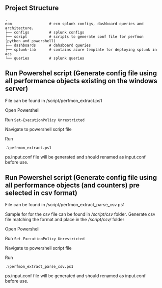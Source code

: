 ## Project Structure

    .        
    ecm                 # ecm splunk configs, dashboard queries and architecture.
    ├── configs         # splunk configs
    ├── script          # scripts to generate conf file for perfmon (python and powershell)
    ├── dashboards      # dahsboard queries
    ├── splunk-lab      # contains azure template for deploying splunk in acs
    └── queries         # splunk queries 

## Run Powershel script (Generate config file using all performance objects existing on the windows server)
File can be found in /script/perfmon_extract.ps1

Open Powershell

Run
    ```
    Set-ExecutionPolicy Unrestricted
    ```

Navigate to powershell script file

Run
```
.\pefrmon_extract.ps1
```

ps.input.conf file will be generated and should renamed as input.conf before use.

## Run Powershel script (Generate config file using all performance objects (and counters) pre selected in csv format)
File can be found in /script/perfmon_extract_parse_csv.ps1

Sample for for the csv file can be found in */script/csv* folder. Generate csv file matching the format and place in the */script/csv/* folder

Open Powershell

Run
    ```
    Set-ExecutionPolicy Unrestricted
    ```

Navigate to powershell script file

Run
```
.\perfmon_extract_parse_csv.ps1
```

ps.input.conf file will be generated and should renamed as input.conf before use.
